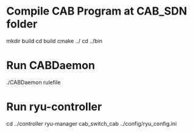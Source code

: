 # Compile CAB Program at CAB_SDN folder
mkdir build
cd build
cmake ../
cd ../bin

# Run CABDaemon
./CABDaemon rulefile 

# Run ryu-controller
cd ../controller
ryu-manager cab_switch_cab ../config/ryu_config.ini
